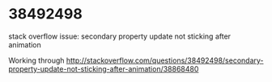 # 38492498
stack overflow issue: secondary property update not sticking after animation

Working through http://stackoverflow.com/questions/38492498/secondary-property-update-not-sticking-after-animation/38868480
